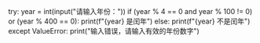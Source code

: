 try:
    year = int(input("请输入年份："))
    if (year % 4 == 0 and year % 100 != 0) or (year % 400 == 0):
        print(f"{year} 是闰年")
    else:
        print(f"{year} 不是闰年")
except ValueError:
    print("输入错误，请输入有效的年份数字")
